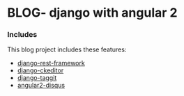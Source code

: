 # BLOG- django with angular 2

### Includes

This blog project includes these features:

* [django-rest-framework](http://www.django-rest-framework.org/#)
* [django-ckeditor](https://github.com/django-ckeditor/django-ckeditor)
* [django-taggit](https://github.com/alex/django-taggit)
* [angular2-disqus](https://www.npmjs.com/package/angular2-disqus)

